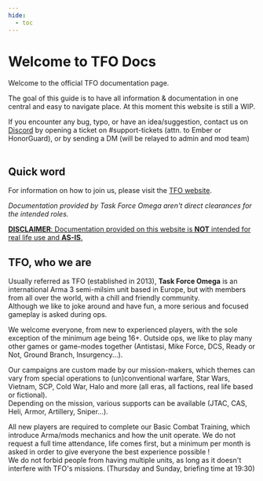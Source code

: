 ```yaml
---
hide:
  - toc
---
```

# Welcome to TFO Docs 

Welcome to the official TFO documentation page.

The goal of this guide is to have all information & documentation in one central and easy to navigate place.
At this moment this website is still a WIP.

If you encounter any bug, typo, or have an idea/suggestion, contact us on <a href="https://discord.gg/c49hsvupWA">Discord</a> by opening a ticket on #support-tickets (attn. to Ember or HonorGuard), or by sending a DM (will be relayed to admin and mod team)<br><br>

## Quick word

For information on how to join us, please visit the [TFO website](https://taskforceomega.eu/how-to-join/).

*Documentation provided by Task Force Omega aren't direct clearances for the intended roles.*

<u>**DISCLAIMER**: Documentation provided on this website is **NOT** intended for real life use and **AS-IS**.</u>

## TFO, who we are

Usually referred as TFO (established in 2013), **Task Force Omega** is an international Arma 3 semi-milsim unit based in Europe, but with members from all over the world, with a chill and friendly community. <br>Although we like to joke around and have fun, a more serious and focused gameplay is asked during ops. 

We welcome everyone, from new to experienced players, with the sole exception of the minimum age being 16+. Outside ops, we like to play many other games or game-modes together (Antistasi, Mike Force, DCS, Ready or Not, Ground Branch, Insurgency...).

Our campaigns are custom made by our mission-makers, which themes can vary from special operations to (un)conventional warfare, Star Wars, Vietnam, SCP, Cold War, Halo and more (all eras, all factions, real life based or fictional). <br>Depending on the mission, various supports can be available (JTAC, CAS, Heli, Armor, Artillery, Sniper...).

All new players are required to complete our Basic Combat Training, which introduce Arma/mods mechanics and how the unit operate. We do not request a full time attendance, life comes first, but a minimum per month is asked in order to give everyone the best experience possible ! <br>We do not forbid people from having multiple units, as long as it doesn't interfere with TFO's missions. (Thursday and Sunday, briefing time at 19:30)